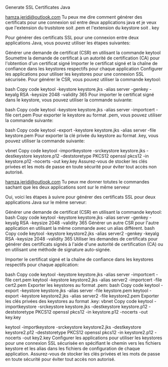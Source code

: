 Generate SSL Certificates Java


hamza.jeridi@outlook.com
Tu peux me dire comment générer des certificats pour une connexion ssl entre deux applications java et je veux que l'extension du truststore soit .pem et l'extension du keystore soit . key

Pour générer des certificats SSL pour une connexion entre deux applications Java, vous pouvez utiliser les étapes suivantes:

Générer une demande de certificat (CSR) en utilisant la commande keytool
Soumettre la demande de certificat à un autorité de certification (CA) pour l'obtention d'un certificat signé
Importer le certificat signé et la chaîne de confiance dans les keystores respectifs pour chaque application
Configurer les applications pour utiliser les keystores pour une connexion SSL sécurisée.
Pour générer le CSR, vous pouvez utiliser la commande keytool:

bash
Copy code
keytool -keystore keystore.jks -alias server -genkey -keyalg RSA -keysize 2048 -validity 365
Pour importer le certificat signé dans le keystore, vous pouvez utiliser la commande suivante:

bash
Copy code
keytool -keystore keystore.jks -alias server -importcert -file cert.pem
Pour exporter le keystore au format .pem, vous pouvez utiliser la commande suivante:

bash
Copy code
keytool -export -keystore keystore.jks -alias server -file keystore.pem
Pour exporter la clé privée du keystore au format .key, vous pouvez utiliser la commande suivante:

vbnet
Copy code
keytool -importkeystore -srckeystore keystore.jks -destkeystore keystore.p12 -deststoretype PKCS12
openssl pkcs12 -in keystore.p12 -nocerts -out key.key
Assurez-vous de stocker les clés privées et les mots de passe en toute sécurité pour éviter tout accès non autorisé.




hamza.jeridi@outlook.com
Tu peux me donner totutes le commandes sachant que les deux applications sont sur le même serveur 

Oui, voici les étapes à suivre pour générer des certificats SSL pour deux applications Java sur le même serveur:

Générer une demande de certificat (CSR) en utilisant la commande keytool:
bash
Copy code
keytool -keystore keystore.jks -alias server -genkey -keyalg RSA -keysize 2048 -validity 365
Générer un autre CSR pour l'autre application en utilisant la même commande avec un alias différent.
bash
Copy code
keytool -keystore keystore2.jks -alias server2 -genkey -keyalg RSA -keysize 2048 -validity 365
Utiliser les demandes de certificats pour générer des certificats signés à l'aide d'une autorité de certification (CA) ou en utilisant une méthode de signature auto-signée.

Importer le certificat signé et la chaîne de confiance dans les keystores respectifs pour chaque application:

bash
Copy code
keytool -keystore keystore.jks -alias server -importcert -file cert.pem
keytool -keystore keystore2.jks -alias server2 -importcert -file cert2.pem
Exporter les keystores au format .pem:
bash
Copy code
keytool -export -keystore keystore.jks -alias server -file keystore.pem
keytool -export -keystore keystore2.jks -alias server2 -file keystore2.pem
Exporter les clés privées des keystores au format .key:
vbnet
Copy code
keytool -importkeystore -srckeystore keystore.jks -destkeystore keystore.p12 -deststoretype PKCS12
openssl pkcs12 -in keystore.p12 -nocerts -out key.key

keytool -importkeystore -srckeystore keystore2.jks -destkeystore keystore2.p12 -deststoretype PKCS12
openssl pkcs12 -in keystore2.p12 -nocerts -out key2.key
Configurer les applications pour utiliser les keystores pour une connexion SSL sécurisée en spécifiant le chemin vers les fichiers keystore et les alias dans les fichiers de configuration de chaque application.
Assurez-vous de stocker les clés privées et les mots de passe en toute sécurité pour éviter tout accès non autorisé.
